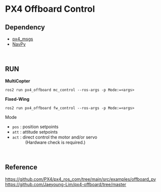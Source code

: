 # PX4 Offboard Control

## Dependency
- [px4_msgs](https://github.com/PX4/px4_msgs)
- [NavPy](https://pypi.org/project/NavPy/)
<br/>

## RUN
**MultiCopter**
```
ros2 run px4_offboard mc_control --ros-args -p Mode:=<args>
```
**Fixed-Wing**
```
ros2 run px4_offboard fw_control --ros-args -p Mode:=<args>
```
Mode
- `pos` : position setpoints
- `att` : attitude setpoints
- `act` : direct control the motor and/or servo<br/>
&emsp;&emsp;&emsp;(Hardware check is required.)
<br/>

## Reference
https://github.com/PX4/px4_ros_com/tree/main/src/examples/offboard_py
https://github.com/Jaeyoung-Lim/px4-offboard/tree/master